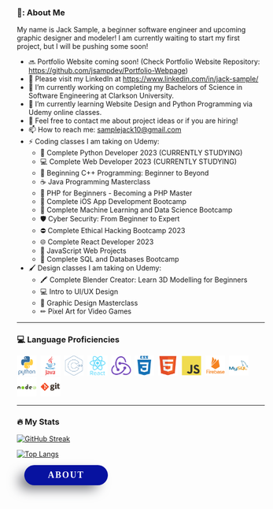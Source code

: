 ### 📘: About Me

My name is Jack Sample, a beginner software engineer and upcoming graphic designer and modeler! I am currently waiting to start my first project, but I will be pushing some soon!

- 🔜 Portfolio Website coming soon! (Check Portfolio Website Repository: https://github.com/jsampdev/Portfolio-Webpage)
- 🔗 Please visit my LinkedIn at https://www.linkedin.com/in/jack-sample/
- 🔭 I’m currently working on completing my Bachelors of Science in Software Engineering at Clarkson University.
- 🌱 I’m currently learning Website Design and Python Programming via Udemy online classes.
- 💬 Feel free to contact me about project ideas or if you are hiring!
- 📫 How to reach me: samplejack10@gmail.com
- ⚡ Coding classes I am taking on Udemy:
    - 🐍 Complete Python Developer 2023 (CURRENTLY STUDYING)
    - 💻 Complete Web Developer 2023 (CURRENTLY STUDYING)
    - 🔰 Beginning C++ Programming: Beginner to Beyond
    - ☕ Java Programming Masterclass
    - 🐘 PHP for Beginners - Becoming a PHP Master
    - 🍎 Complete iOS App Development Bootcamp
    - 🤖 Complete Machine Learning and Data Science Bootcamp
    - 🛡️ Cyber Security: From Beginner to Expert
    - ⛔ Complete Ethical Hacking Bootcamp 2023
    - 🌐 Complete React Developer 2023
    - 📜 JavaScript Web Projects
    - 💾 Complete SQL and Databases Bootcamp
- 🖌️ Design classes I am taking on Udemy:
    - 🖍 Complete Blender Creator: Learn 3D Modelling for Beginners
    - 💻 Intro to UI/UX Design
    - 🎨 Graphic Design Masterclass
    - ✏ Pixel Art for Video Games
 ---
 ### 💻 Language Proficiencies 
 <div>
      <img src="https://github.com/devicons/devicon/blob/master/icons/python/python-original-wordmark.svg" title="Git" **alt="Git" width="40" height="40"/>&nbsp;
      <img src="https://github.com/devicons/devicon/blob/master/icons/java/java-original-wordmark.svg" title="Java" alt="Java" width="40" height="40"/>&nbsp;
      <img src="https://github.com/devicons/devicon/blob/master/icons/cplusplus/cplusplus-line.svg" title="Java" alt="Java" width="40" height="40"/>&nbsp;
      <img src="https://github.com/devicons/devicon/blob/master/icons/react/react-original-wordmark.svg" title="React" alt="React" width="40" height="40"/>&nbsp;
      <img src="https://github.com/devicons/devicon/blob/master/icons/redux/redux-original.svg" title="Redux" alt="Redux " width="40" height="40"/>&nbsp;
      <img src="https://github.com/devicons/devicon/blob/master/icons/css3/css3-plain-wordmark.svg"  title="CSS3" alt="CSS" width="40" height="40"/>&nbsp;
      <img src="https://github.com/devicons/devicon/blob/master/icons/html5/html5-original.svg" title="HTML5" alt="HTML" width="40" height="40"/>&nbsp;
      <img src="https://github.com/devicons/devicon/blob/master/icons/javascript/javascript-original.svg" title="JavaScript" alt="JavaScript" width="40" height="40"/>&nbsp;
      <img src="https://github.com/devicons/devicon/blob/master/icons/firebase/firebase-plain-wordmark.svg" title="Firebase" alt="Firebase" width="40" height="40"/>&nbsp;
      <img src="https://github.com/devicons/devicon/blob/master/icons/mysql/mysql-original-wordmark.svg" title="MySQL"  alt="MySQL" width="40" height="40"/>&nbsp;
      <img src="https://github.com/devicons/devicon/blob/master/icons/nodejs/nodejs-original-wordmark.svg" title="NodeJS" alt="NodeJS" width="40" height="40"/>&nbsp;
      <img src="https://github.com/devicons/devicon/blob/master/icons/git/git-original-wordmark.svg" title="Git" **alt="Git" width="40" height="40"/>
     
</div>

--- 
### :fire: My Stats
[![GitHub Streak](http://github-readme-streak-stats.herokuapp.com/?user=jsampdev&theme=dark&background=000000)](https://git.io/streak-stats)


[![Top Langs](https://github-readme-stats.vercel.app/api/top-langs/?username=jsampdev&layout=compact&theme=vision-friendly-dark)](https://github.com/anuraghazra/github-readme-stats)

<style>
    .nav-links a{
          text-decoration: unset;
          color: white;
          font-family: "Poppins";
          letter-spacing: 2px;
          font-size: 16px;
          text-transform: uppercase;
          font-weight: 900;
          display: flex;
          flex-direction: row;
          width: 150px;
          color: white;
          align-content: center;
          align-items: center;
          justify-content: center;
          background-color: #0712a0;
          padding: 10px;
          font-size: 18px;
          margin: 0 15px 0 15px;
          border-radius: 100px;
          -webkit-box-shadow: -15px 12px 25px -5px #6d6e75;
          -moz-box-shadow: -15px 12px 25px -5px #6d6e75;
          box-shadow: -15px 12px 25px -5px #6d6e75;
          -webkit-transition: width 1s ease, .5s ease;
          -moz-transition: width 1s ease, .5s ease;
          transition: width 1s ease, .5s ease;
}
</style>
<div class = "nav-links">
    <a class = "nav-links" href="about.html">
        About
    </a>
</div>

